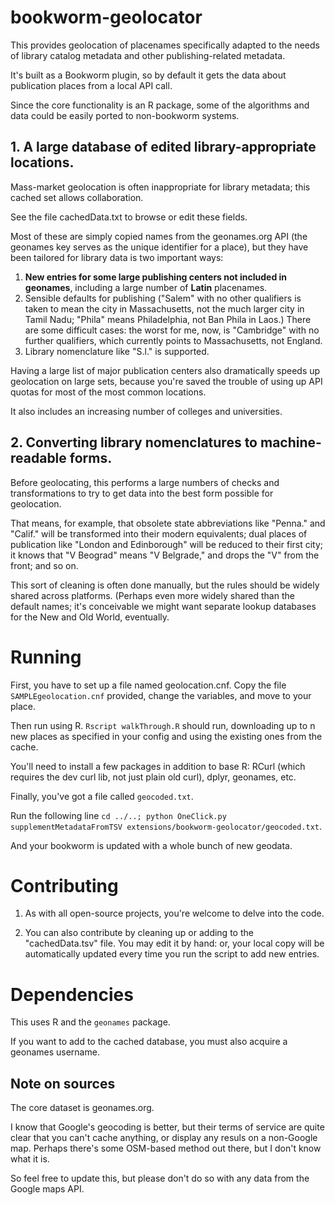 bookworm-geolocator
===================

This provides geolocation of placenames specifically adapted to the needs of library catalog metadata and other publishing-related metadata.

It's built as a Bookworm plugin, so by default it gets the data about publication places from a local API call.

Since the core functionality is an R package, some of the algorithms and data could be easily ported to non-bookworm systems.



## 1. A large database of edited library-appropriate locations.

Mass-market geolocation is often inappropriate for library metadata; this cached set allows collaboration. 

See the file cachedData.txt to browse or edit these fields.

Most of these are simply copied names from the geonames.org API (the geonames key serves as the unique identifier for a place), but they have been tailored for library data is two important ways:

1. **New entries for some large publishing centers not included in geonames**, including a large number of **Latin** placenames.
2. Sensible defaults for publishing ("Salem" with no other qualifiers is taken to mean the city in Massachusetts, not the much larger city in Tamil Nadu; "Phila" means Philadelphia, not Ban Phila in Laos.) There are some difficult cases: the worst for me, now, is "Cambridge" with no further qualifiers, which currently points to Massachusetts, not England.
3. Library nomenclature like "S.l." is supported.

Having a large list of major publication centers also dramatically speeds up geolocation on large sets, because you're saved the trouble of using up API quotas for most of the most common locations.

It also includes an increasing number of colleges and universities.

## 2. Converting library nomenclatures to machine-readable forms.

Before geolocating, this performs a large numbers of checks and transformations to try to get data into the best form possible for geolocation.

That means, for example, that obsolete state abbreviations like "Penna." and "Calif." will be transformed into their modern equivalents; dual places of publication like "London and Edinborough" will be reduced to their first city; it knows that "V Beograd" means "V Belgrade," and drops the "V" from the front; and so on.

This sort of cleaning is often done manually, but the rules should be widely shared across platforms. (Perhaps even more widely shared than the default names; it's conceivable we might want separate lookup databases for the New and Old World, eventually.

# Running

First, you have to set up a file named geolocation.cnf. Copy the file `SAMPLEgeolocation.cnf` provided, change the variables, and move to your place.

Then run using R. `Rscript walkThrough.R` should run, downloading up to n new places as specified in your config and using the existing ones from the cache.

You'll need to install a few packages in addition to base R: RCurl (which requires the dev curl lib, not just plain old curl), dplyr, geonames, etc.

Finally, you've got a file called `geocoded.txt`. 

Run the following line `cd ../..; python OneClick.py supplementMetadataFromTSV extensions/bookworm-geolocator/geocoded.txt`.

And your bookworm is updated with a whole bunch of new geodata.




# Contributing

1. As with all open-source projects, you're welcome to delve into the code.

2. You can also contribute by cleaning up or adding to the "cachedData.tsv" file. You may edit it by hand: or, your local copy will be automatically updated every time you run the script to add new entries.


# Dependencies

This uses R and the `geonames` package.

If you want to add to the cached database, you must also acquire a geonames username.


## Note on sources

The core dataset is geonames.org.

I know that Google's geocoding is better, but their terms of service are quite clear that you can't cache anything, or display any resuls on a non-Google map. Perhaps there's some OSM-based method out there, but I don't know what it is.

So feel free to update this, but please don't do so with any data from the Google maps API.


